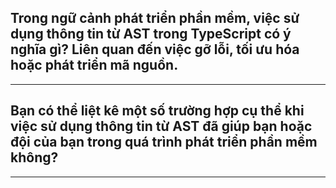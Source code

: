 ## Trong ngữ cảnh phát triển phần mềm, việc sử dụng thông tin từ AST trong TypeScript có ý nghĩa gì? Liên quan đến việc gỡ lỗi, tối ưu hóa hoặc phát triển mã nguồn.


---

## Bạn có thể liệt kê một số trường hợp cụ thể khi việc sử dụng thông tin từ AST đã giúp bạn hoặc đội của bạn trong quá trình phát triển phần mềm không?


---